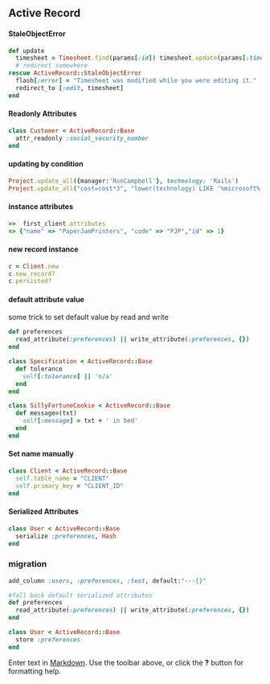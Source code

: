 ## Active Record


#### StaleObjectError

```ruby
def update
  timesheet = Timesheet.find(params[:id]) timesheet.update(params[:timesheet])
  # redirect somewhere
rescue ActiveRecord::StaleObjectError
  flash[:error] = "Timesheet was modified while you were editing it." 
  redirect_to [:edit, timesheet]
end
```

#### Readonly Attributes

```ruby
class Customer < ActiveRecord::Base
  attr_readonly :social_security_number
end
```


#### updating by condition

```ruby
Project.update_all({manager:'RonCampbell'}, technology: 'Rails')
Project.update_all("cost=cost*3", "lower(technology) LIKE '%microsoft%'")
```

#### instance attributes

```ruby
>>  first_client.attributes 
=> {"name" => "PaperJamPrinters", "code" => "PJP","id" => 1}
```

#### new record instance

```ruby
c = Client.new
c.new_record?
c.persisted?
```

#### default attribute value

some trick to set default value by read and write

```ruby
def preferences
  read_attribute(:preferences) || write_attribute(:preferences, {})
end
```

```ruby
class Specification < ActiveRecord::Base
  def tolerance
    self[:tolerance] || 'n/a'
  end
end

class SillyFortuneCookie < ActiveRecord::Base
  def message=(txt)
    self[:message] = txt + ' in bed' 
  end
end
```

#### Set name manually

```ruby
class Client < ActiveRecord::Base
  self.table_name = "CLIENT"
  self.primary_key = "CLIENT_ID"
end
```

#### Serialized Attributes

```ruby
class User < ActiveRecord::Base
  serialize :preferences, Hash
end
```

### migration

```ruby
add_column :users, :preferences, :text, default:"---{}"
```

```ruby
#fall back default serialized attributes
def preferences
  read_attribute(:preferences) || write_attribute(:preferences, {})
end
```

```ruby
class User < ActiveRecord::Base
  store :preferences
end
```



Enter text in [Markdown](http://daringfireball.net/projects/markdown/). Use the toolbar above, or click the **?** button for formatting help.
